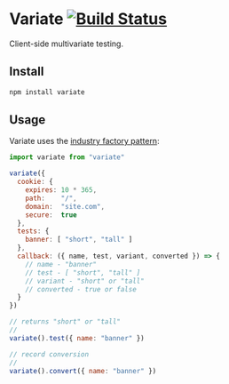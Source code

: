 # Variate [![Build Status](https://travis-ci.org/invrs/variate.svg?branch=master)](https://travis-ci.org/invrs/variate)

Client-side multivariate testing.

## Install

```bash
npm install variate
```

## Usage

Variate uses the [industry factory pattern](https://github.com/invrs/industry):

```js
import variate from "variate"

variate({
  cookie: {
    expires: 10 * 365,
    path:    "/",
    domain:  "site.com",
    secure:  true
  },
  tests: {
    banner: [ "short", "tall" ]
  },
  callback: ({ name, test, variant, converted }) => {
    // name - "banner"
    // test - [ "short", "tall" ]
    // variant - "short" or "tall"
    // converted - true or false
  }
})

// returns "short" or "tall"
//
variate().test({ name: "banner" })

// record conversion
//
variate().convert({ name: "banner" })
```
